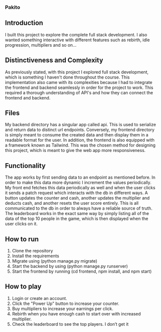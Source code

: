 ### Pakito

## Introduction
I built this project to explore the complete full stack development. I also wanted something interactive with different features such as rebirth, idle progression, multipliers and so on...

## Distinctiveness and Complexity
As previously stated, with this project I explored full stack development, which is something I haven't done throughout the course. This implementation also came with its complexities because I had to integrate the frontend and backend seamlessly in order for the project to work. This required a thorough understanding of API's and how they can connect the frontend and backend.

## Files
My backend directory has a singular app called api. This is used to serialize and return data to distinct url endpoints. Conversely, my frontend directory is simply meant to consume the created data and then display them in a readable format for the user. In addition, the frontend is also equipped with a framework known as Tailwind. This was the chosen method for designing this project, which is meant to give the web app more responsiveness.

## Functionality
The app works by first sending data to an endpoint as mentioned before. In order to make this data more dynamic I increment the values periodically. My front end fetches this data periodically as well and when the user clicks it sends a patch request which interacts with the db in different ways. A button updates the counter and cash, another updates the multiplier and deducts cash, and another resets the user score entirely. This is all communicated to the db in order to always have a reliable source of truth. The leaderboard works in the exact same way by simply listing all of the data of the top 10 people in the game, which is then displayed when the user clicks on it.

## How to run
1. Clone the repository
2. Install the requirements
3. Migrate using (python manage.py migrate)
4. Start the backend by using (python manage.py runserver)
5. Start the frontend by running (cd frontend, npm install, and npm start)

## How to play
1. Login or create an account.
2. Click the "Power Up" button to increase your counter.
3. Buy multipliers to increase your earnings per click.
4. Rebirth when you have enough cash to start over with increased multiplier.
5. Check the leaderboard to see the top players.
I don’t get it
